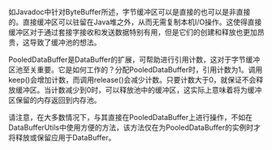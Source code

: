 如Javadoc中针对ByteBuffer所述，字节缓冲区可以是直接的也可以是非直接的。直接缓冲区可以驻留在Java堆之外，从而无需复制本机I/O操作。这使得直接缓冲区对于通过套接字接收和发送数据特别有用，但是它们的创建和释放也更加昂贵，这导致了缓冲池的想法。

PooledDataBuffer是DataBuffer的扩展，可帮助进行引用计数，这对于字节缓冲区池至关重要。它是如何工作的？分配PooledDataBuffer时，引用计数为1。调用keep()会增加计数，而调用release()会减少计数。只要计数大于0，就保证不会释放缓冲区。当计数减少到0时，可以释放池中的缓冲区，这实际上意味着将为缓冲区保留的内存返回到内存池。

请注意，在大多数情况下，与其直接在PooledDataBuffer上进行操作，不如在DataBufferUtils中使用方便的方法，该方法仅在为PooledDataBuffer的实例时才将释放或保留应用于DataBuffer。